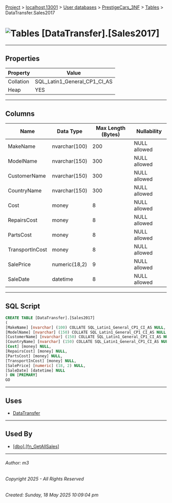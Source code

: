 #### 

[Project](../../../../index.md) > [localhost,13001](../../../index.md) > [User databases](../../index.md) > [PrestigeCars_3NF](../index.md) > [Tables](Tables.md) > DataTransfer.Sales2017

# ![Tables](../../../../Images/Table32.png) [DataTransfer].[Sales2017]

---

## <a name="#properties"></a>Properties

| Property | Value |
|---|---|
| Collation | SQL_Latin1_General_CP1_CI_AS |
| Heap | YES |


---

## <a name="#columns"></a>Columns

| Name | Data Type | Max Length (Bytes) | Nullability |
|---|---|---|---|
| MakeName | nvarchar(100) | 200 | NULL allowed |
| ModelName | nvarchar(150) | 300 | NULL allowed |
| CustomerName | nvarchar(150) | 300 | NULL allowed |
| CountryName | nvarchar(150) | 300 | NULL allowed |
| Cost | money | 8 | NULL allowed |
| RepairsCost | money | 8 | NULL allowed |
| PartsCost | money | 8 | NULL allowed |
| TransportInCost | money | 8 | NULL allowed |
| SalePrice | numeric(18,2) | 9 | NULL allowed |
| SaleDate | datetime | 8 | NULL allowed |


---

## <a name="#sqlscript"></a>SQL Script

```sql
CREATE TABLE [DataTransfer].[Sales2017]
(
[MakeName] [nvarchar] (100) COLLATE SQL_Latin1_General_CP1_CI_AS NULL,
[ModelName] [nvarchar] (150) COLLATE SQL_Latin1_General_CP1_CI_AS NULL,
[CustomerName] [nvarchar] (150) COLLATE SQL_Latin1_General_CP1_CI_AS NULL,
[CountryName] [nvarchar] (150) COLLATE SQL_Latin1_General_CP1_CI_AS NULL,
[Cost] [money] NULL,
[RepairsCost] [money] NULL,
[PartsCost] [money] NULL,
[TransportInCost] [money] NULL,
[SalePrice] [numeric] (18, 2) NULL,
[SaleDate] [datetime] NULL
) ON [PRIMARY]
GO

```


---

## <a name="#uses"></a>Uses

* [DataTransfer](../Security/Schemas/dbo_DataTransfer.md)


---

## <a name="#usedby"></a>Used By

* [[dbo].[fn_GetAllSales]](../Programmability/Functions/Table-valued_Functions/dbo_fn_GetAllSales.md)


---

###### Author:  m3

###### Copyright 2025 - All Rights Reserved

###### Created: Sunday, 18 May 2025 10:09:04 pm

